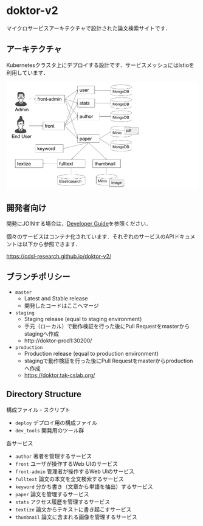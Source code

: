# doktor-v2

マイクロサービスアーキテクチャで設計された論文検索サイトです．

## アーキテクチャ

Kubernetesクラスタ上にデプロイする設計です．サービスメッシュにはIstioを利用しています．

<img src="doktor-v2-architecture.png" width="600" alt="doktor-v2 architecture">

## 開発者向け

開発にJOINする場合は，[Developer Guide](./DEVELOP_GUIDE.md)を参照ください．

個々のサービスはコンテナ化されています．それぞれのサービスのAPIドキュメントは以下から参照できます．

https://cdsl-research.github.io/doktor-v2/

## ブランチポリシー

- `master`
  - Latest and Stable release
  - 開発したコードはここへマージ
- `staging`
  - Staging release (equal to staging environment)
  - 手元（ローカル）で動作検証を行った後にPull Requestをmasterからstagingへ作成
  - http://doktor-prod1:30200/
- `production`
  - Production release (equal to production environment)
  - stagingで動作検証を行った後にPull Requestをmasterからproductionへ作成
  - https://doktor.tak-cslab.org/

## Directory Structure

構成ファイル・スクリプト

- `deploy` デプロイ用の構成ファイル
- `dev_tools` 開発用のツール群

各サービス

- `author` 著者を管理するサービス
- `front` ユーザが操作するWeb UIのサービス
- `front-admin` 管理者が操作するWeb UIのサービス
- `fulltext` 論文の本文を全文検索するサービス
- `keyword` 分かち書き（文章から単語を抽出）するサービス
- `paper` 論文を管理するサービス
- `stats` アクセス履歴を管理するサービス
- `textize` 論文からテキストに書き起こすサービス
- `thumbnail` 論文に含まれる画像を管理するサービス

